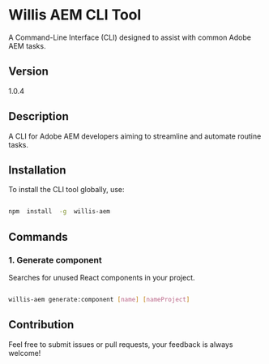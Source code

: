 # Willis AEM CLI Tool

A Command-Line Interface (CLI) designed to assist with common Adobe AEM tasks.

## Version

1.0.4

## Description

A CLI for Adobe AEM developers aiming to streamline and automate routine tasks.

## Installation

To install the CLI tool globally, use:

```bash

npm  install  -g  willis-aem

```

## Commands

### 1. Generate component

Searches for unused React components in your project.

```bash

willis-aem generate:component [name] [nameProject]

```

## Contribution

Feel free to submit issues or pull requests, your feedback is always welcome!

